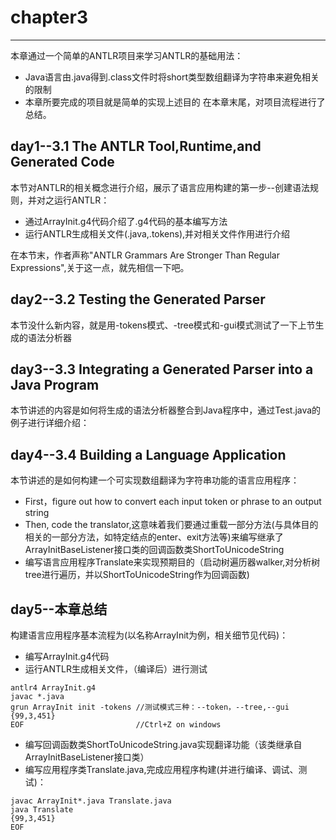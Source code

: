 # chapter3
***
本章通过一个简单的ANTLR项目来学习ANTLR的基础用法：
* Java语言由.java得到.class文件时将short类型数组翻译为字符串来避免相关的限制
* 本章所要完成的项目就是简单的实现上述目的
在本章末尾，对项目流程进行了总结。

## day1--3.1 The ANTLR Tool,Runtime,and Generated Code
本节对ANTLR的相关概念进行介绍，展示了语言应用构建的第一步--创建语法规则，并对之运行ANTLR：
* 通过ArrayInit.g4代码介绍了.g4代码的基本编写方法
* 运行ANTLR生成相关文件(.java,.tokens),并对相关文件作用进行介绍

在本节末，作者声称"ANTLR Grammars Are Stronger Than Regular Expressions",关于这一点，就先相信一下吧。

## day2--3.2 Testing the Generated Parser
本节没什么新内容，就是用-tokens模式、-tree模式和-gui模式测试了一下上节生成的语法分析器

## day3--3.3 Integrating a Generated Parser into a Java Program
本节讲述的内容是如何将生成的语法分析器整合到Java程序中，通过Test.java的例子进行详细介绍：

## day4--3.4 Building a Language Application
本节讲述的是如何构建一个可实现数组翻译为字符串功能的语言应用程序：
* First，figure out how to convert each input token or phrase to an output string
* Then, code the translator,这意味着我们要通过重载一部分方法(与具体目的相关的一部分方法，如特定结点的enter、exit方法等)来编写继承了ArrayInitBaseListener接口类的回调函数类ShortToUnicodeString
* 编写语言应用程序Translate来实现预期目的（启动树遍历器walker,对分析树tree进行遍历，并以ShortToUnicodeString作为回调函数)

## day5--本章总结
构建语言应用程序基本流程为(以名称ArrayInit为例，相关细节见代码)：
* 编写ArrayInit.g4代码
* 运行ANTLR生成相关文件，（编译后）进行测试
```
antlr4 ArrayInit.g4
javac *.java
grun ArrayInit init -tokens //测试模式三种：--token，--tree,--gui
{99,3,451}
EOF                         //Ctrl+Z on windows
```
* 编写回调函数类ShortToUnicodeString.java实现翻译功能（该类继承自ArrayInitBaseListener接口类）
* 编写应用程序类Translate.java,完成应用程序构建(并进行编译、调试、测试)：
```
javac ArrayInit*.java Translate.java
java Translate
{99,3,451}
EOF
```
